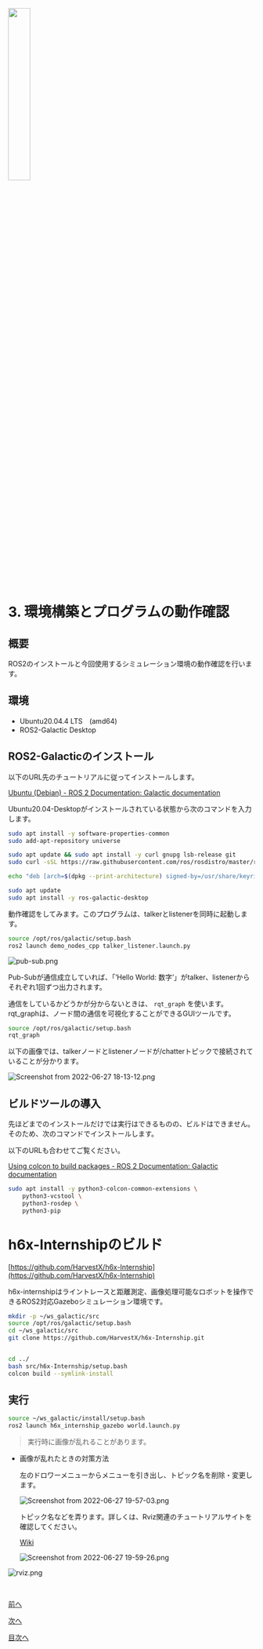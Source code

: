 <img src="https://harvestx.jp/img/logo-red.svg" width="30%">

# 3. 環境構築とプログラムの動作確認

## 概要

ROS2のインストールと今回使用するシミュレーション環境の動作確認を行います。

## 環境

- Ubuntu20.04.4 LTS　(amd64)
- ROS2-Galactic Desktop

## ROS2-Galacticのインストール

以下のURL先のチュートリアルに従ってインストールします。

[Ubuntu (Debian) - ROS 2 Documentation: Galactic documentation](https://docs.ros.org/en/galactic/Installation/Ubuntu-Install-Debians.html)

Ubuntu20.04-Desktopがインストールされている状態から次のコマンドを入力します。

```bash
sudo apt install -y software-properties-common
sudo add-apt-repository universe

sudo apt update && sudo apt install -y curl gnupg lsb-release git
sudo curl -sSL https://raw.githubusercontent.com/ros/rosdistro/master/ros.key -o /usr/share/keyrings/ros-archive-keyring.gpg

echo "deb [arch=$(dpkg --print-architecture) signed-by=/usr/share/keyrings/ros-archive-keyring.gpg] http://packages.ros.org/ros2/ubuntu $(source /etc/os-release && echo $UBUNTU_CODENAME) main" | sudo tee /etc/apt/sources.list.d/ros2.list > /dev/null

sudo apt update
sudo apt install -y ros-galactic-desktop
```

動作確認をしてみます。このプログラムは、talkerとlistenerを同時に起動します。

```bash
source /opt/ros/galactic/setup.bash
ros2 launch demo_nodes_cpp talker_listener.launch.py
```

![pub-sub.png](./images/image3/pub-sub.png)

Pub-Subが通信成立していれば、「’Hello World: 数字’」がtalker、listenerからそれぞれ1回ずつ出力されます。

通信をしているかどうかが分からないときは、 `rqt_graph` を使います。rqt_graphは、ノード間の通信を可視化することができるGUIツールです。

```bash
source /opt/ros/galactic/setup.bash
rqt_graph
```

以下の画像では、talkerノードとlistenerノードが/chatterトピックで接続されていることが分かります。

![Screenshot from 2022-06-27 18-13-12.png](./images/image3/Screenshot_from_2022-06-27_18-13-12.png)

## ビルドツールの導入

先ほどまでのインストールだけでは実行はできるものの、ビルドはできません。そのため、次のコマンドでインストールします。

以下のURLも合わせてご覧ください。

[Using colcon to build packages - ROS 2 Documentation: Galactic documentation](https://docs.ros.org/en/galactic/Tutorials/Colcon-Tutorial.html)

```bash
sudo apt install -y python3-colcon-common-extensions \
	python3-vcstool \
	python3-rosdep \
	python3-pip
```

# h6x-Internshipのビルド

[https://github.com/HarvestX/h6x-Internship](https://github.com/HarvestX/h6x-Internship)

h6x-internshipはライントレースと距離測定、画像処理可能なロボットを操作できるROS2対応Gazeboシミュレーション環境です。

```bash
mkdir -p ~/ws_galactic/src
source /opt/ros/galactic/setup.bash
cd ~/ws_galactic/src
git clone https://github.com/HarvestX/h6x-Internship.git


cd ../
bash src/h6x-Internship/setup.bash
colcon build --symlink-install
```

## 実行

```bash
source ~/ws_galactic/install/setup.bash
ros2 launch h6x_internship_gazebo world.launch.py
```

> 実行時に画像が乱れることがあります。
> 
- 画像が乱れたときの対策方法
    
    左のドロワーメニューからメニューを引き出し、トピック名を削除・変更します。
    
    ![Screenshot from 2022-06-27 19-57-03.png](./images/image3/Screenshot_from_2022-06-27_19-57-03.png)
    
    トピック名などを弄ります。詳しくは、Rviz関連のチュートリアルサイトを確認してください。
    
    [Wiki](http://wiki.ros.org/rviz/UserGuide)
    
    ![Screenshot from 2022-06-27 19-59-26.png](./images/image3/Screenshot_from_2022-06-27_19-59-26.png)
    

![rviz.png](./images/image3/rviz.png)


<br>

[前へ](./part2.md)

[次へ](./part4.md)

[目次へ](./README.md)
